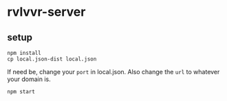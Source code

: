 # rvlvvr-server

## setup

    npm install
    cp local.json-dist local.json

If need be, change your `port` in local.json. Also change the `url` to whatever your domain is.

    npm start